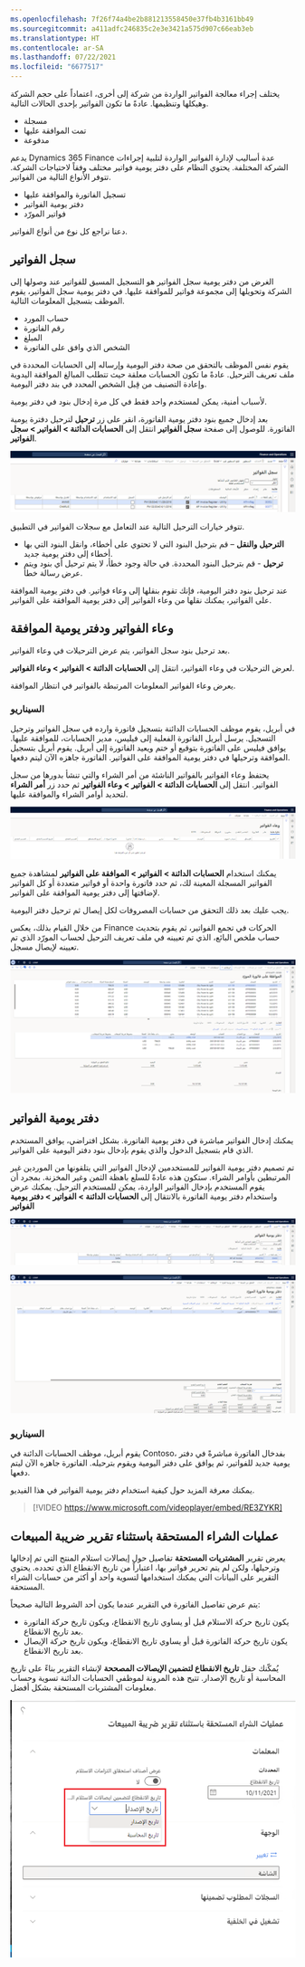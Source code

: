 ```yaml
---
ms.openlocfilehash: 7f26f74a4be2b881213558450e37fb4b3161bb49
ms.sourcegitcommit: a411adfc246835c2e3e3421a575d907c66eab3eb
ms.translationtype: HT
ms.contentlocale: ar-SA
ms.lasthandoff: 07/22/2021
ms.locfileid: "6677517"
---
```

يختلف إجراء معالجة الفواتير الواردة من شركة إلى أخرى، اعتماداً على حجم الشركة وهيكلها وتنظيمها. عادةً ما تكون الفواتير بإحدى الحالات التالية.

- مسجلة
- تمت الموافقة عليها
- مدفوعة

يدعم Dynamics 365 Finance عدة أساليب لإدارة الفواتير الواردة لتلبية إجراءات الشركة المختلفة. يحتوي النظام على دفتر يومية فواتير مختلف وفقاً لاحتياجات الشركة.
تتوفر الأنواع التالية من الفواتير.

- تسجيل الفاتورة والموافقة عليها 
- دفتر يومية الفواتير
- فواتير المورّد

دعنا نراجع كل نوع من أنواع الفواتير. 

## <a name="invoice-register"></a>سجل الفواتير 

الغرض من دفتر يومية سجل الفواتير هو التسجيل المسبق للفواتير عند وصولها إلى الشركة وتحويلها إلى مجموعة فواتير للموافقة عليها. في دفتر يومية سجل الفواتير، يقوم الموظف بتسجيل المعلومات التالية.

- حساب المورد
- رقم الفاتورة
- المبلغ
- الشخص الذي وافق على الفاتورة 

يقوم نفس الموظف بالتحقق من صحة دفتر اليومية وإرساله إلى الحسابات المحددة في ملف تعريف الترحيل. عادةً ما تكون الحسابات معلقة حيث تتطلب المبالغ الموافقة اليدوية وإعادة التصنيف من قِبل الشخص المحدد في بند دفتر اليومية.

لأسباب أمنية، يمكن لمستخدم واحد فقط في كل مرة إدخال بنود في دفتر يومية. 

بعد إدخال جميع بنود دفتر يومية الفاتورة، انقر على زر **ترحيل** لترحيل دفترة يومية الفاتورة. للوصول إلى صفحة **سجل الفواتير** انتقل إلى **الحسابات الدائنة > الفواتير > سجل الفواتير**.

![لقطة شاشة لصفحة سجل الفواتير في Dynamics 365 Finance.](../media/invoice-register.png)


تتوفر خيارات الترحيل التالية عند التعامل مع سجلات الفواتير في التطبيق.

- **الترحيل والنقل** – قم بترحيل البنود التي لا تحتوي على أخطاء، وانقل البنود التي بها أخطاء إلى دفتر يومية جديد.
- **ترحيل** - قم بترحيل البنود المحددة. في حالة وجود خطأ، لا يتم ترحيل أي بنود ويتم عرض رسالة خطأ.

عند ترحيل بنود دفتر اليومية، فإنك تقوم بنقلها إلى وعاء فواتير. في دفتر يومية الموافقة على الفواتير، يمكنك نقلها من وعاء الفواتير إلى دفتر يومية الموافقة على الفواتير.

## <a name="invoice-pool-and-approval-journal"></a>وعاء الفواتير ودفتر يومية الموافقة 

بعد ترحيل بنود سجل الفواتير، يتم عرض الترحيلات في وعاء الفواتير.

لعرض الترحيلات في وعاء الفواتير، انتقل إلى **الحسابات الدائنة > الفواتير > وعاء الفواتير**.

يعرض وعاء الفواتير المعلومات المرتبطة بالفواتير في انتظار الموافقة.

### <a name="scenario"></a>السيناريو

في أبريل، يقوم موظف الحسابات الدائنة بتسجيل فاتورة وارده في سجل الفواتير وترحيل التسجيل. يرسل أبريل الفاتورة الفعلية إلى فيليس، مدير الحسابات، للموافقة عليها. يوافق فيليس على الفاتورة بتوقيع أو ختم ويعيد الفاتورة إلى أبريل. يقوم أبريل بتسجيل الموافقة وترحيلها في دفتر يومية الموافقة على الفواتير. الفاتورة جاهزه الآن ليتم دفعها.

يحتفظ وعاء الفواتير بالفواتير الناشئة من أمر الشراء والتي تنشأ بدورها من سجل الفواتير. انتقل إلى **الحسابات الدائنة > الفواتير > وعاء الفواتير** ثم حدد زر **أمر الشراء** لتحديد أوامر الشراء والموافقة عليها.
 
![لقطة شاشة لصفحة وعاء الفواتير في Dynamics 365 Finance.](../media/invoice-pool.png)


يمكنك استخدام **الحسابات الدائنة > الفواتير > الموافقة على الفواتير** لمشاهدة جميع الفواتير المسجلة المعينة لك، ثم حدد فاتورة واحدة أو فواتير متعددة أو كل الفواتير لإضافتها إلى دفتر يومية الموافقة على الفواتير. 

يجب عليك بعد ذلك التحقق من حسابات المصروفات لكل إيصال ثم ترحيل دفتر اليومية.

من خلال القيام بذلك، يعكس Finance الحركات في تجمع الفواتير، ثم يقوم بتحديث حساب ملخص البائع، الذي تم تعيينه في ملف تعريف الترحيل لحساب المورّد الذي تم تعيينه لإيصال مسجل.

[![لقطة شاشة لصفحة الموافقة على الفاتورة بتنسيق Dynamics 365 Finance.](../media/invoice-approval.png)](../media/invoice-approval.png#lightbox)


## <a name="invoice-journal"></a>دفتر يومية الفواتير 

يمكنك إدخال الفواتير مباشرة في دفتر يومية الفاتورة. بشكل افتراضي، يوافق المستخدم الذي قام بتسجيل الدخول والذي يقوم بإدخال بنود دفتر اليومية على الفواتير. 

تم تصميم دفتر يومية الفواتير للمستخدمين لإدخال الفواتير التي يتلقونها من الموردين غير المرتبطين بأوامر الشراء. ستكون هذه عادةً للسلع باهظة الثمن وغير المخزنة. بمجرد أن يقوم المستخدم بإدخال الفواتير الواردة، يمكن للمستخدم الترحيل. يمكنك عرض واستخدام دفتر يومية الفاتورة بالانتقال إلى **الحسابات الدائنة > الفواتير > دفتر يومية الفواتير**

![لقطة شاشة لصفحة دفتر يومية الفواتير في Dynamics 365 Finance.](../media/invoice-journal.png)


[![لقطة شاشة لبنود الفاتورة في صفحة دفتر يومية فاتورة المورد في Dynamics 365 Finance.](../media/invoice-journal-lines.png)](../media/invoice-journal-lines.png#lightbox)

### <a name="scenario"></a>السيناريو

يقوم أبريل، موظف الحسابات الدائنة في Contoso، بفدخال الفاتورة مباشرةً في دفتر يومية جديد للفواتير، ثم يوافق على دفتر اليومية ويقوم بترحيله. الفاتورة جاهزه الآن ليتم دفعها.

يمكنك معرفة المزيد حول كيفية استخدام دفتر يومية الفواتير في هذا الفيديو.
&nbsp;
> [!VIDEO https://www.microsoft.com/videoplayer/embed/RE3ZYKR]


## <a name="accrued-purchases-excluding-sales-tax-report"></a>عمليات الشراء المستحقة باستثناء تقرير ضريبة المبيعات
يعرض تقرير **المشتريات المستحقة** تفاصيل حول إيصالات استلام المنتج التي تم إدخالها وترحيلها، ولكن لم يتم تحرير فواتير بها، اعتباراً من تاريخ الانقطاع الذي تحدده. يحتوي التقرير على البيانات التي يمكنك استخدامها لتسوية واحد أو أكثر من حسابات الشراء المستحقة. 

يتم عرض تفاصيل الفاتورة في التقرير عندما يكون أحد الشروط التالية صحيحاً:

- يكون تاريخ حركة الاستلام قبل أو يساوي تاريخ الانقطاع، ويكون تاريخ حركة الفاتورة بعد تاريخ الانقطاع.
- يكون تاريخ حركة الفاتورة قبل أو يساوي تاريخ الانقطاع، ويكون تاريخ حركة الإيصال بعد تاريخ الانقطاع.

يُمكّنك حقل **تاريخ الانقطاع لتضمين الإيصالات المصححة** لإنشاء التقرير بناءً على تاريخ المحاسبة أو تاريخ الإصدار. تتيح هذه المرونة لموظفي الحسابات الدائنة تسوية وحساب معلومات المشتريات المستحقة بشكل أفضل.

![لقطة شاشة للمشتريات المستحقة باستثناء الاستعلام عن تقرير ضريبة المبيعات.](../media/accrued-purchases-report-ss.png)


